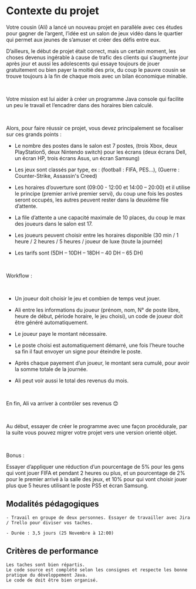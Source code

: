 # Contexte du projet

Votre cousin (Ali) a lancé un nouveau projet en parallèle avec ces études pour gagner de l’argent, l’idée est un salon de jeux vidéo dans le quartier qui permet aux jeunes de s’amuser et créer des défis entre eux.

D’ailleurs, le début de projet était correct, mais un certain moment, les choses devenus ingérable à cause de trafic des clients qui s’augmente jour après jour et aussi les adolescents qui essaye toujours de jouer gratuitement ou bien payer la moitié des prix, du coup le pauvre cousin se trouve toujours à la fin de chaque mois avec un bilan économique minable.

​

Votre mission est lui aider à créer un programme Java console qui facilite un peu le travail et l’encadrer dans des horaires bien calculé.

​

Alors, pour faire réussir ce projet, vous devez principalement se focaliser sur ces grands points :

- Le nombre des postes dans le salon est 7 postes, (trois Xbox, deux PlayStation5, deux Nintendo switch) pour les écrans (deux écrans Dell, un écran HP, trois écrans Asus, un écran Samsung)

- Les jeux sont classés par type, ex : (football : FIFA, PES…), (Guerre : Counter-Strike, Assassin's Creed)

- Les horaires d’ouverture sont (09:00 - 12:00 et 14:00 – 20:00) et il utilise le principe (premier arrivé premier servi), du coup une fois les postes seront occupés, les autres peuvent rester dans la deuxième file d’attente.

- La file d’attente a une capacité maximale de 10 places, du coup le max des joueurs dans le salon est 17.

- Les joueurs peuvent choisir entre les horaires disponible (30 min / 1 heure / 2 heures / 5 heures / joueur de luxe (toute la journée)

- Les tarifs sont (5DH – 10DH – 18DH – 40 DH – 65 DH)

​

Workflow :

​

- Un joueur doit choisir le jeu et combien de temps veut jouer.

- Ali entre les informations du joueur (prénom, nom, N° de poste libre, heure de début, période horaire, le jeu choisi), un code de joueur doit être généré automatiquement.

- Le joueur paye le montant nécessaire.

- Le poste choisi est automatiquement démarré, une fois l’heure touche sa fin il faut envoyer un signe pour éteindre le poste.

- Après chaque payement d’un joueur, le montant sera cumulé, pour avoir la somme totale de la journée.

- Ali peut voir aussi le total des revenus du mois.

​

En fin, Ali va arriver à contrôler ses revenus 😊

​

 Au début, essayer de créer le programme avec une façon procédurale, par la suite vous pouvez migrer votre projet vers une version orienté objet.

​

Bonus :

Essayer d’appliquer une réduction d’un pourcentage de 5% pour les gens qui vont jouer FIFA et pendant 2 heures ou plus, et un pourcentage de 2% pour le premier arrivé à la salle des jeux, et 10% pour qui vont choisir jouer plus que 5 heures utilisant le poste PS5 et écran Samsung.

 ## Modalités pédagogiques

    - Travail en groupe de deux personnes. Essayer de travailler avec Jira / Trello pour diviser vos taches.

    - Durée : 3,5 jours (25 Novembre à 12:00)


## Critères de performance

    Les taches sont bien répartis.
    Le code source est complété selon les consignes et respecte les bonne pratique du développement Java.
    Le code de doit être bien organisé.



